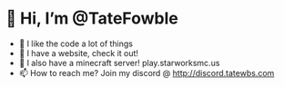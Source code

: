 # 👋 Hi, I’m @TateFowble
- 👀 I like the code a lot of things
- 🌱 I have a website, check it out!
- 💞️ I also have a minecraft server! play.starworksmc.us
- 📫 How to reach me? Join my discord @ http://discord.tatewbs.com

<!---
TateFowble/TateFowble is a ✨ special ✨ repository because its `README.md` (this file) appears on your GitHub profile.
You can click the Preview link to take a look at your changes.




https://developers.google.com/profile/u/103195350928251651477
--->

